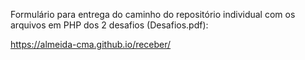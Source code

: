 Formulário para entrega do caminho do repositório individual com os arquivos em PHP dos 2 desafios (Desafios.pdf): 

https://almeida-cma.github.io/receber/
